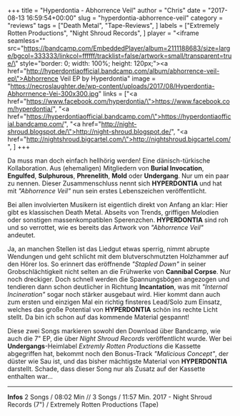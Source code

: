 +++
title = "Hyperdontia - Abhorrence Veil"
author = "Chris"
date = "2017-08-13 16:59:54+00:00"
slug = "hyperdontia-abhorrence-veil"
category = "reviews"
tags = ["Death Metal", "Tape-Reviews", ]
labels = ["Extremely Rotten Productions", "Night Shroud Records", ]
player = "<iframe seamless=\"\" src=\"https://bandcamp.com/EmbeddedPlayer/album=2111188683/size=large/bgcol=333333/linkcol=ffffff/tracklist=false/artwork=small/transparent=true/\" style=\"border: 0; width: 100%; height: 120px;\"><a href=\"http://hyperdontiaofficial.bandcamp.com/album/abhorrence-veil-ep\">Abhorrence Veil EP by Hyperdontia</a></iframe>"
image = "https://necroslaughter.de/wp-content/uploads/2017/08/Hyperdontia-Abhorrnence-Vei-300x300.jpg"
links = ["<a href=\"https://www.facebook.com/hyperdontia/\">https://www.facebook.com/hyperdontia/</a>", "<a href=\"https://hyperdontiaofficial.bandcamp.com/\">https://hyperdontiaofficial.bandcamp.com/</a>", "<a href=\"http://night-shroud.blogspot.de/\">http://night-shroud.blogspot.de/</a>", "<a href=\"http://nightshroud.bigcartel.com/\">http://nightshroud.bigcartel.com/</a>", ]
+++

Da muss man doch einfach hellhörig werden! Eine dänisch-türkische Kollaboration. Aus (ehemaligen) Mitgliedern von **Burial Invocation**, **Engulfed**, **Sulphurous**, **Phrenelith**, **Mold** oder **Undergang**. Nur um ein paar zu nennen. Dieser Zusammenschluss nennt sich **HYPERDONTIA** und hat mit _"Abhorrence Veil"_ nun sein erstes Lebenszeichen veröffentlicht.

Bei allen involvierten Musikern ist eigentlich direkt von Anfang an klar: Hier gibt es klassischen Death Metal. Abseits von Trends, griffigen Melodien oder sonstigen massenkompatiblen Sperenzchen. **HYPERDONTIA** sind roh und so verrottet, wie es bereits das Artwork von _"Abhorrence Veil"_ andeutet.

Ja, an manchen Stellen ist das Liedgut etwas sperrig, nimmt abrupte Wendungen und geht schlicht mit dem blutverschmutzten Holzhammer auf den Hörer los. So erinnert das eröffnende _"Stapled Down"_ in seiner Grobschlächtigkeit nicht selten an die Frühwerke von **Cannibal Corpse**. Nur noch dreckiger. Doch schnell werden die Spannungsbögen angezogen und tendieren dann schon deutlicher in Richtung **Incantation**, was mit _"Internal Incineration"_ sogar noch stärker ausgebaut wird.
Hier kommt dann auch zum ersten und einzigen Mal ein richtig finsteres Lead/Solo zum Einsatz, welches das große Potential von **HYPERDONTIA** schön ins rechte Licht stellt. Da bin ich schon auf das kommende Material gespannt!

Diese zwei Songs markieren sowohl den Download über Bandcamp, wie auch die 7" EP, die über _Night Shroud Records_ veröffentlicht wurde. Wer bei **Undergangs**-Heimlabel _Extremly Rotten Productions_ die Kassette abgegriffen hat, bekommt noch den Bonus-Track _"Malicious Concept"_, der düster wie Sau ist, und das bisher mächtigste Material von **HYPERDONTIA** darstellt. Schade, dass dieser Song nur als Zusatz auf der Kassette enthalten war...





---
**Infos**
2 Songs / 08:02 Min // 3 Songs / 11:57 Min.
2017 - Night Shroud Records (7") / Extremely Rotten Productions (Tape)
